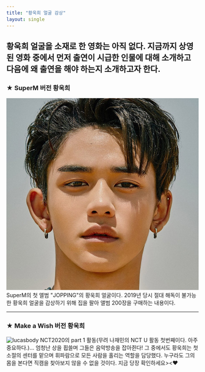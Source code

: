 ```yaml
---
title: "황욱희 얼굴 감상"
layout: single
---
```


황욱희 얼굴을 소재로 한 영화는 아직 없다. 지금까지 상영된 영화 중에서 먼저 출연이 시급한 인물에 대해 소개하고 다음에 왜 출연을 해야 하는지 소개하고자 한다.
---
### ★ SuperM 버전 황욱희
![Lucas](/assets/images/lucas.png)
SuperM의 첫 앨범 "JOPPING"의 황욱희 얼굴이다. 2019년 당시 절대 해독이 불가능한 황욱희 얼굴을 감상하기 위해 집을 팔아 앨범 200장을 구매하는 내용이다.

---
### ★ Make a Wish 버전 황욱희
![lucasbody](/assests/images/lucasbody.png)
NCT2020의 part 1 활동(무려 나재민의 NCT U 활동 첫번째이다. 아주 중요하다.)... 엄청난 상을 휩쓸며 그들은 음악방송을 잡아쥔다! 그 중에서도 황욱희는 첫 소절의 센터를 맡으며 휘파람으로 모든 사람을 홀리는 역할을 담당했다. 누구라도 그의 몸을 본다면 직캠을 찾아보지 않을 수 없을 것이다. 지금 당장 확인하세요><♥
